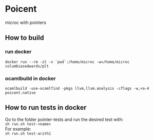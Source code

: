 # Poicent
microc with pointers

## How to build
### run docker
``docker run --rm -it -v `pwd`:/home/microc -w=/home/microc columbiasedwards/plt``

### ocamlbuild in docker
`ocamlbuild -use-ocamlfind -pkgs llvm,llvm.analysis -cflags -w,+a-4 poicent.native`

## How to run tests in docker
Go to the folder pointer-tests and run the desired test with:  
`sh run.sh test-<name>`  
For example:  
`sh run.sh test-arith1`
